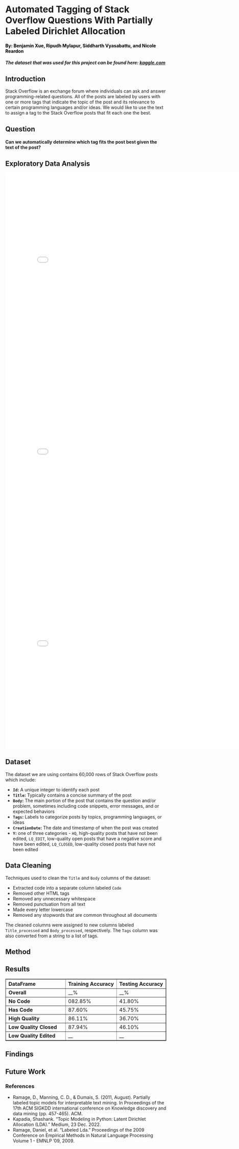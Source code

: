 # Automated Tagging of Stack Overflow Questions With Partially Labeled Dirichlet Allocation
<h4 id="creators">By: Benjamin Xue, Ripudh Mylapur, Siddharth Vyasabattu, and Nicole Reardon</h4>
<h5><em> The dataset that was used for this project can be found here: <a href = "https://www.kaggle.com/datasets/imoore/60k-stack-overflow-questions-with-quality-rate">kaggle.com</a></em></h5>

<h2><strong>Introduction</strong></h2>

<p>Stack Overflow is an exchange forum where individuals can ask and answer programming-related questions. All of the posts are labeled by users with one or more tags that indicate the topic of the post and its relevance to certain programming languages and/or ideas. We would like to use the text to assign a tag to the Stack Overflow posts that fit each one the best.</p>

<h2><strong>Question</strong></h2>
<h4><strong>Can we automatically determine which tag fits the post best given the text of the post?</strong></h4>

<h2><strong>Exploratory Data Analysis</strong></h2>
<iframe src="Number of Posts from December 2015 - March 2020.html" width=800 height=600 frameBorder=0></iframe>
<iframe src="Count of the Most Common Tags.html" width=800 height=600 frameBorder=0></iframe>
<iframe src="Bar Graph Visualizing the Distribution of the Most Common Tags per Month.html" width=800 height=600 frameBorder=0></iframe>

<h2><strong>Dataset</strong></h2>
<p>The dataset we are using contains 60,000 rows of Stack Overflow posts which include:</p>
<ul>
  <li><strong><code>Id</code>:</strong> A unique integer to identify each post</li>
  <li><strong><code>Title</code>:</strong> Typically contains a concise summary of the post</li>
  <li><strong><code>Body</code>:</strong> The main portion of the post that contains the question and/or problem, sometimes including code snippets, error messages, and or expected behaviors</li>
  <li><strong><code>Tags</code>:</strong> Labels to categorize posts by topics, programming languages, or ideas</li>
  <li><strong><code>CreationDate</code>:</strong> The date and timestamp of when the post was created</li>
  <li><strong><code>Y</code>:</strong> one of three categories - <code>HQ</code>, high-quality posts that have not been edited, <code>LQ_EDIT</code>, low-quality open posts that have a negative score and have been edited, <code>LQ_CLOSED</code>, low-quality closed posts that have not been edited</li>
</ul>

<h2><strong>Data Cleaning</strong></h2>
<p>Techniques used to clean the <code>Title</code> and <code>Body</code> columns of the dataset:</p>
<ul>
  <li>Extracted code into a separate column labeled <code>Code</code></li>
  <li>Removed other HTML tags</li>
  <li>Removed any unnecessary whitespace</li>
  <li>Removed punctuation from all text</li>
  <li>Made every letter lowercase</li>
  <li>Removed any stopwords that are common throughout all documents</li>
</ul>
<p>The cleaned columns were assigned to new columns labeled <code>Title_processed</code> and <code>Body_processed</code>, respectively. The <code>Tags</code> column was also converted from a string to a list of tags.</p>

<h2><strong>Method</strong></h2>

<h2><strong>Results</strong></h2>
<table border="1" class="dataframe">
  <thead>
    <tr style="text-align: left;">
      <th>DataFrame</th>
      <th>Training Accuracy</th>
      <th>Testing Accuracy</th>
    </tr>
  </thead>
  <tbody>
    <tr>
      <td><strong>Overall</strong></td>
      <td>__%</td>
      <td>__%</td>
    </tr>
    <tr>
      <td><strong>No Code</strong></td>
      <td>082.85%</td>
      <td>41.80%</td>
    </tr>
    <tr>
      <td><strong>Has Code</strong></td>
      <td>87.60%</td>
      <td>45.75%</td>
    </tr>
    <tr>
      <td><strong>High Quality</strong></td>
      <td>86.11%</td>
      <td>36.70%</td>
    </tr>
    <tr>
      <td><strong>Low Quality Closed</strong></td>
      <td>87.94%</td>
      <td>46.10%</td>
    </tr>
    <tr>
      <td><strong>Low Quality Edited</strong></td>
      <td>__</td>
      <td>__</td>
    </tr>
  </tbody>
</table>

<h2><strong>Findings</strong></h2>

<h2><strong>Future Work</strong></h2>

<h3>References</h3>
<ul>
<li>Ramage, D., Manning, C. D., & Dumais, S. (2011, August). Partially labeled topic models for interpretable text mining. In Proceedings of the 17th ACM SIGKDD international conference on Knowledge discovery and data mining (pp. 457-465). ACM.</li>
<li>Kapadia, Shashank. “Topic Modeling in Python: Latent Dirichlet Allocation (LDA).” Medium, 23 Dec. 2022.</li>
<li>Ramage, Daniel, et al. “Labeled Lda.” Proceedings of the 2009 Conference on Empirical Methods in Natural Language Processing Volume 1 - EMNLP ’09, 2009.</li>
</ul>

<style> 
	table{ 
		table-layout: fixed; 
		border-collapse: collapse;
		width: 100%;
        margin-right:60%;
        overflow: scroll;
		/*width: 100; 
		height:350px;*/ 
	 }
	 th{
	 	width:150%;
	 	overflow: auto;
  	white-space: nowrap;
	 }
     /* tr{
         page-break-inside: avoid;
     } */

	 td{ 
	 	overflow: auto;
	 	white-space: nowrap;
    word-wrap: break-word;
	 	width: 200%;

	 	/*width:60%;
	 	overflow: hidden;*/
/*    	white-space: nowrap;*/
	  }
    #creators{
      color: black;
    }
	sup {
	        vertical-align: super;
	        font-size: small;
	    }
</style>
